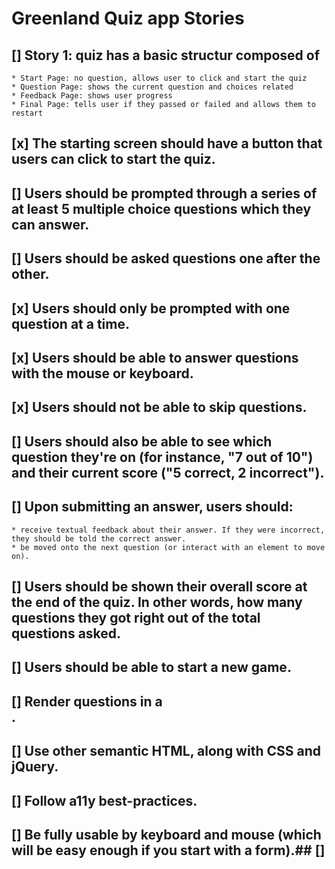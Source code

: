 # Greenland Quiz app Stories


## [] Story 1: quiz has a basic structur composed of
	
	* Start Page: no question, allows user to click and start the quiz
	* Question Page: shows the current question and choices related
	* Feedback Page: shows user progress
	* Final Page: tells user if they passed or failed and allows them to restart

## [x] The starting screen should have a button that users can click to start the quiz.
## [] Users should be prompted through a series of at least 5 multiple choice questions which they can answer.
## [] Users should be asked questions one after the other.
## [x] Users should only be prompted with one question at a time.
## [x] Users should be able to answer questions with the mouse or keyboard.
## [x] Users should not be able to skip questions.
## [] Users should also be able to see which question they're on (for instance, "7 out of 10") and their current score ("5 correct, 2 incorrect").
## [] Upon submitting an answer, users should:
	
	* receive textual feedback about their answer. If they were incorrect, they should be told the correct answer.
	* be moved onto the next question (or interact with an element to move on).

## [] Users should be shown their overall score at the end of the quiz. In other words, how many questions they got right out of the total questions asked.

## [] Users should be able to start a new game.
## [] Render questions in a <form>.

## [] Use other semantic HTML, along with CSS and jQuery.

## [] Follow a11y best-practices.

## [] Be fully usable by keyboard and mouse (which will be easy enough if you start with a form).## [] 